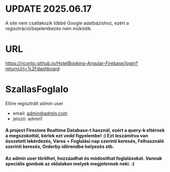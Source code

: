 # UPDATE 2025.06.17
A site nem csatlakozik többé Google adatbázishoz, ezért a regisztráció/bejelentkezés nem müködik. 
# URL
  https://ricorito.github.io/HotelBooking-Angular-Firebase/login?returnUrl=%2Fdashboard

# SzallasFoglalo
Előre regisztrált admin user
  - email: admin@admin.com
  - jelszó: admin1

#### A project Firestore Realtime Database-t használ, ezért a query-k eltérnek a megszokottól, kérlek ezt vedd figyelembe! :) Ezt leszámitva van összetett lekérdezés, Város + Foglalási nap szerinti keresés, Felhasználó szerinti keresés, Orderby időrendbe helyezés stb.

#### Az admin user törölhet, hozzáadhat és módosithat foglalásokat. Vannak speciális gombok az oldalakon melyek megjelennek neki. :)
